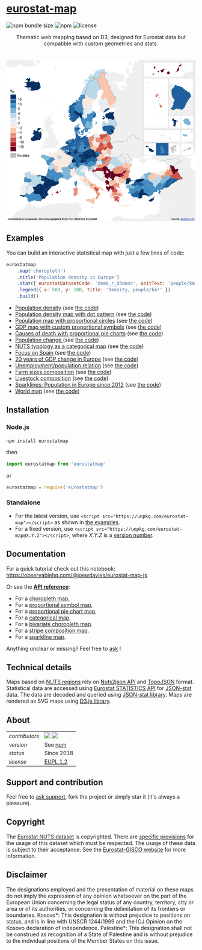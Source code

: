 # [eurostat-map](https://github.com/eurostat/eurostat-map)

![npm bundle size](https://img.shields.io/bundlephobia/min/eurostat-map)
![npm](https://img.shields.io/npm/v/eurostat-map)
![license](https://img.shields.io/badge/license-EUPL-success)

<div align="center">
  Thematic web mapping based on D3, designed for Eurostat data but compatible with custom geometries and stats.
</div>
<br><br>

<div align="center">
<a href="https://eurostat.github.io/eurostat-map/examples/population-density.html" target="_blank"> <img src="https://raw.githubusercontent.com/eurostat/eurostat-map/master/docs/img/examples.gif" alt="examples" width="600"/> </a>
</div>

## Examples

You can build an interactive statistical map with just a few lines of code:

```javascript
eurostatmap
    .map('choropleth')
    .title('Population density in Europe')
    .stat({ eurostatDatasetCode: 'demo_r_d3dens', unitText: 'people/km²' })
    .legend({ x: 500, y: 180, title: 'Density, people/km²' })
    .build()
```

- [Population density](https://eurostat.github.io/eurostat-map/examples/population-density.html) (see [the code](https://github.com/eurostat/eurostat-map/blob/master/examples/population-density.html))
- [Population density map with dot pattern](https://eurostat.github.io/eurostat-map/examples/population-dot-density.html) (see [the code](https://github.com/eurostat/eurostat-map/blob/master/examples/population-dot-density.html))
- [Population map with proportional circles](https://eurostat.github.io/eurostat-map/examples/prop-circles.html) (see [the code](https://github.com/eurostat/eurostat-map/blob/master/examples/prop-circles.html))
- [GDP map with custom proportional symbols](https://eurostat.github.io/eurostat-map/examples/prop-symbols.html) (see [the code](https://github.com/eurostat/eurostat-map/blob/master/examples/prop-symbols.html))
- [Causes of death with proportional pie charts](https://eurostat.github.io/eurostat-map/examples/prop-piecharts.html) (see [the code](https://github.com/eurostat/eurostat-map/blob/master/examples/prop-piecharts.html))
- [Population change ](https://eurostat.github.io/eurostat-map/examples/population-change.html) (see [the code](https://github.com/eurostat/eurostat-map/blob/master/examples/population-change.html))
- [NUTS typology as a categorical map](https://eurostat.github.io/eurostat-map/examples/categorical.html) (see [the code](https://github.com/eurostat/eurostat-map/blob/master/examples/categorical.html))
- [Focus on Spain](https://eurostat.github.io/eurostat-map/examples/spain.html) (see [the code](https://github.com/eurostat/eurostat-map/blob/master/examples/spain.html))
- [20 years of GDP change in Europe](https://eurostat.github.io/eurostat-map/examples/small_multiple.html) (see [the code](https://github.com/eurostat/eurostat-map/blob/master/examples/small_multiple.html))
- [Unemployment/population relation](https://eurostat.github.io/eurostat-map/examples/pop-unemploy-bivariate.html) (see [the code](https://github.com/eurostat/eurostat-map/blob/master/examples/pop-unemploy-bivariate.html))
- [Farm sizes composition](https://eurostat.github.io/eurostat-map/examples/farm_size.html) (see [the code](https://github.com/eurostat/eurostat-map/blob/master/examples/farm_size.html))
- [Livestock composition](https://eurostat.github.io/eurostat-map/examples/livestock_composition.html) (see [the code](https://github.com/eurostat/eurostat-map/blob/master/examples/livestock_composition.html))
- [Sparklines: Population in Europe since 2012](https://eurostat.github.io/eurostat-map/examples/sparklines.html) (see [the code](https://github.com/eurostat/eurostat-map/blob/master/examples/sparklines.html))
- [World map](https://eurostat.github.io/eurostat-map/examples/world.html) (see [the code](https://github.com/eurostat/eurostat-map/blob/master/examples/world.html))

## Installation

### Node.js

`npm install eurostatmap`

then

```javascript
import eurostatmap from 'eurostatmap'
```

or

```javascript
eurostatmap = require('eurostatmap')
```

### Standalone

- For the latest version, use `<script src="https://unpkg.com/eurostat-map"></script>` as shown in [the examples](#examples).
- For a fixed version, use `<script src="https://unpkg.com/eurostat-map@X.Y.Z"></script>`, where _X.Y.Z_ is a [version number](https://www.npmjs.com/package/eurostat-map?activeTab=versions).

## Documentation

For a quick tutorial check out this notebook:
https://observablehq.com/@joewdavies/eurostat-map-js

Or see the **[API reference](docs/reference.md)**:

- For a [choropleth map](docs/reference.md#choropleth-map),
- For a [proportional symbol map](docs/reference.md#proportional-symbol-map),
- For a [proportional pie chart map](docs/reference.md#proportional-pie-chart-map),
- For a [categorical map](docs/reference.md#categorical-map).
- For a [bivariate choropleth map](docs/reference.md#bivariate-choropleth-map).
- For a [stripe composition map](docs/reference.md#stripe-composition-map).
- For a [sparkline map](docs/reference.md#sparkline-map).

Anything unclear or missing? Feel free to [ask](https://github.com/eurostat/eurostat.js/issues/new) !

## Technical details

Maps based on [NUTS regions](http://ec.europa.eu/eurostat/web/nuts/overview) rely on [Nuts2json API](https://github.com/eurostat/Nuts2json) and [TopoJSON](https://github.com/mbostock/topojson/wiki) format. Statistical data are accessed using [Eurostat STATISTICS API](https://wikis.ec.europa.eu/display/EUROSTATHELP/API+-+Getting+started+with+statistics+API) for [JSON-stat](https://json-stat.org/) data. The data are decoded and queried using [JSON-stat library](https://json-stat.com/). Maps are rendered as SVG maps using [D3.js library](https://d3js.org/).

## About

|                |                                                                                                                                                                                       |
| -------------- | ------------------------------------------------------------------------------------------------------------------------------------------------------------------------------------- |
| _contributors_ | [<img src="https://github.com/jgaffuri.png" height="40" />](https://github.com/jgaffuri) [<img src="https://github.com/JoeWDavies.png" height="40" />](https://github.com/JoeWDavies) |
| _version_      | See [npm](https://www.npmjs.com/package/eurostat-map?activeTab=versions)                                                                                                              |
| _status_       | Since 2018                                                                                                                                                                            |
| _license_      | [EUPL 1.2](https://github.com/eurostat/Nuts2json/blob/master/LICENSE)                                                                                                                 |

## Support and contribution

Feel free to [ask support](https://github.com/eurostat/eurostat.js/issues/new), fork the project or simply star it (it's always a pleasure).

## Copyright

The [Eurostat NUTS dataset](http://ec.europa.eu/eurostat/web/nuts/overview) is copyrighted. There are [specific provisions](https://ec.europa.eu/eurostat/web/gisco/geodata/reference-data/administrative-units-statistical-units) for the usage of this dataset which must be respected. The usage of these data is subject to their acceptance. See the [Eurostat-GISCO website](http://ec.europa.eu/eurostat/web/gisco/geodata/reference-data/administrative-units-statistical-units/nuts) for more information.

## Disclaimer

The designations employed and the presentation of material on these maps do not imply the expression of any opinion whatsoever on the part of the European Union concerning the legal status of any country, territory, city or area or of its authorities, or concerning the delimitation of its frontiers or boundaries. Kosovo*: This designation is without prejudice to positions on status, and is in line with UNSCR 1244/1999 and the ICJ Opinion on the Kosovo declaration of independence. Palestine*: This designation shall not be construed as recognition of a State of Palestine and is without prejudice to the individual positions of the Member States on this issue.
